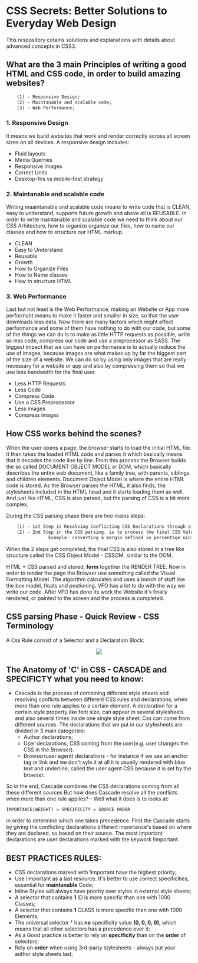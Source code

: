 # CSS Secrets: Better Solutions to Everyday Web Design

This respository cotains solutions and explanations with details about advanced concepts in CSS3. 

## What are the 3 main Principles of writing a good HTML and CSS code, in order to build amazing websites? 

```Sass
    (1) - Responsive Design;
    (2) - Maintanable and scalable code;
    (3) - Web Performance; 
 ```  

### 1. Responsive Design
It means we build websites that work and render correctly across all screen sizes on all devices. A responsive design includes: 
- Fluid layouts
- Media Querries
- Responsive Images
- Correct Units
- Desktop-firs vs mobile-first strategy

### 2. Maintanable and scalable code
Writing maaintanable and scalable code means to write code that is CLEAN, easy to understand, supports future growth and above all is REUSABLE. In order to write maintanable and scalable code we need to think about our CSS Arhitecture, how to organize organize our files, how to name our classes and how to structure our HTML markup.
- CLEAN
- Easy to Understand
- Reusable
- Growth
- How to Organize Files
- How to Name classes
- How to structure HTML
 
### 3. Web Performance
Last but not least is the Web Performance, making an Website or App more performant means to make it faster and smaller in size, so that the user downloads less data. Now there are many factors which might affect performance and some of them have nothing to do with our code, but some of the things we can do is to make as little HTTP requests as possible, write as less code, compress our code and use a preprocessor as SASS. The biggest impact that we can have on performance is to actually reduce the use of images, because images are what makes up by far the biggest part of the size of a website. We can do so by using only images that are really necessary for a website or app and also by compressing them so that we use less bandwidth for the final user. 
- Less HTTP Requests
- Less Code
- Compress Code
- Use a CSS Preprocessor
- Less images
- Compress images
        
## How CSS works behind the scenes? 
When the user opens a page, the browser starts to load the initial HTML file. It then takes the loaded HTML code and parses it which basically means that it decodes the code line by line. From this process the Browser builds the so called DOCUMENT OBJECT MODEL or DOM, which basically describes the entire web document, like a family tree, with parents, siblings and children elements. Document Object Model is where the entire HTML code is stored. As the Browser parses the HTML, it also finds, the stylesheets included in the HTML head and it starts loading them as well. And just like HTML, CSS is also parsed, but the parsing of CSS is a bit more complex. 

During the CSS parsing phase there are two mains steps: 
```Sass
    (1) - 1st Step is Resolving Conflicting CSS Declarations through a process known as a CASCADE;
    (2) - 2nd Step in the CSS parsing, is to process the final CSS Values 
                Example: converting a margin defined in percentage uinits in pixels, etc..;
```

When the 2 steps get completed, the final CSS is also stored in a tree like structure called the CSS Object Model - CSSOM, similar to the DOM. 

HTML + CSS parsed and stored, **form** together the RENDER TREE. Now in order to render the page the Browser use something called the Visual Formatting Model. The algorithm calculates and uses a bunch of stuff like the box model, floats and postioning. 
VFO has a lot to do with the way we write our code. After VFO has done its work the Website it's finally rendered, or painted to the screen and the process is completed.

## CSS parsing Phase - Quick Review - CSS Terminology
A Css Rule consist of a Selector and a Declaration Block: 

<p align="center">
   <img src="https://www.tutorialchip.com/wp-content/uploads/2010/12/CSS-Rules-Part1.jpg">
</p>



## The Anatomy of 'C' in CSS - CASCADE and SPECIFICTY what you need to know:
  - Cascade is the process of combining different style sheets and resolving conflicts between different CSS rules and declarations, when more than one rule applies to a certain element. A declaration for a certain style property like font size, can appear in several stylesheets and also several times inside one single style sheet. Css can come from different sources. The declarations that we put in our stylesheets are divided in 3 main categories: 
	- Author declarations;
	- User declarations, CSS coming from the user(e.g. user changes the CSS in the Browser).
	- Browser(user agent) declarations - for instance if we use an anchor tag or link and we don't syle it at all it is usually rendered with blue text and underline, called the user agent CSS because it is set by the browser. 

So in the end, Cascade combines the CSS declarations coming from all these different sources 
But how does Cascade resolve all the conflicts when more than one rule applies? - Well what it does is to looks at:

	IMPORTANCE(WEIGHT) > SPECIFICITY > SOURCE ORDER

in order to determine which one takes precedence. First the Cascade starts by giving the conflicting declarations different importance's based on where they are declared, so based on their source. The most important declarations are user declarations marked with the keywork !important. 


## BEST PRACTICES RULES:
- CSS declarations marked with !important have the highest priority;
- Use !important as a last resource. It's better to use correct specificities, essential for  **maintanable** Code;
- Inline Styles will always have priority over styles in external style sheets;
- A selector that contains **1** ID is more specific than one with 1000 Classes;
- A selector that contains **1** CLASS is more specific than one with 1000 Elements;
- The universal selector * has **no** specificity value **(0, 0, 0, 0)**, which means that all other selectors has a precedence over it;
- As a Good practice is better to rely on **specificity** than on the **order** of selectors;
- Rely on **order** when using 3rd-party stylesheets - always put your author style sheets last;
